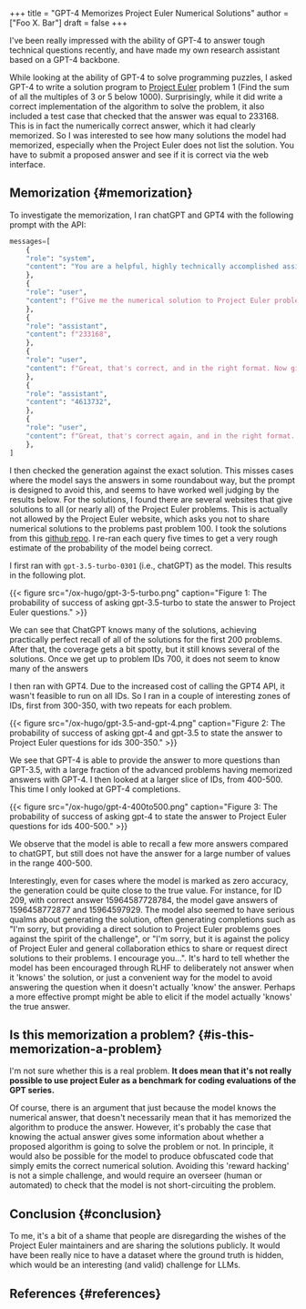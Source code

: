 +++
title = "GPT-4 Memorizes Project Euler Numerical Solutions"
author = ["Foo X. Bar"]
draft = false
+++

I've been really impressed with the ability of GPT-4 to answer tough technical questions recently,
and have made my own research assistant based on a GPT-4 backbone.

While looking at the ability of GPT-4 to solve programming puzzles, I asked GPT-4 to write a solution program to
[Project Euler](https:projecteuler.net) problem 1 (Find the sum of all the multiples of 3 or 5 below 1000). Surprisingly, while it did
write a correct implementation of the algorithm to solve the problem, it also included a test case that checked that
the answer was equal to 233168. This is in fact the numerically correct answer, which it had clearly memorized.
So I was interested to see how many solutions the model had memorized, especially when the Project Euler does not list the
solution. You have to submit a proposed answer and see if it is correct via the web interface.


## Memorization {#memorization}

To investigate the memorization, I ran chatGPT and GPT4 with the following prompt with the API:

```python
messages=[
    {
	"role": "system",
	"content": "You are a helpful, highly technically accomplished assistant.",
    },
    {
	"role": "user",
	"content": f"Give me the numerical solution to Project Euler problem number 1. Give me the numerical answer and nothing else.",
    },
    {
	"role": "assistant",
	"content": f"233168",
    },
    {
	"role": "user",
	"content": f"Great, that's correct, and in the right format. Now give me the numerical solution to Project Euler problem number 2. Give me the numerical answer and nothing else.",
    },
    {
	"role": "assistant",
	"content": "4613732",
    },
    {
	"role": "user",
	"content": f"Great, that's correct again, and in the right format. Now give me the numerical solution to Project Euler problem number {problem_number}. Give me the numerical answer and nothing else.",
    },
]

```

I then checked the generation against the exact solution. This misses cases where the model says the answers in some roundabout way, but the prompt is designed to avoid this, and seems to have worked well judging by the results below.
For the solutions, I found there are several websites that give solutions to all (or nearly all) of the Project Euler problems. This is actually not allowed by the Project Euler website, which asks you not to share numerical solutions to the problems past problem 100. I took the solutions from this [github repo](https://github.com/luckytoilet/projecteuler-solutions/blob/master/Solutions.md). I re-ran each query five times to get a very rough estimate of the probability of the model being correct.

I first ran with `gpt-3.5-turbo-0301` (i.e., chatGPT) as the model. This results in the following plot.

{{< figure src="/ox-hugo/gpt-3-5-turbo.png" caption="Figure 1: The probability of success of asking gpt-3.5-turbo to state the answer to Project Euler questions." >}}

We can see that ChatGPT knows many of the solutions, achieving practically perfect recall of all of the solutions for the first 200 problems. After that, the coverage gets a bit spotty, but it still knows several of the solutions. Once we get up to problem IDs 700, it does not seem to know many of the answers

I then ran with GPT4. Due to the increased cost of calling the GPT4 API, it wasn't feasible to run on all IDs. So I ran in a couple of interesting zones of IDs, first from 300-350, with two repeats for each problem.

{{< figure src="/ox-hugo/gpt-3.5-and-gpt-4.png" caption="Figure 2: The probability of success of asking gpt-4 and gpt-3.5 to state the answer to Project Euler questions for ids 300-350." >}}

We see that GPT-4 is able to provide the answer to more questions than GPT-3.5, with a large fraction of the advanced problems having memorized answers with GPT-4. I then looked at a larger slice of IDs, from 400-500. This time I only looked at GPT-4 completions.

{{< figure src="/ox-hugo/gpt-4-400to500.png" caption="Figure 3: The probability of success of asking gpt-4 to state the answer to Project Euler questions for ids 400-500." >}}

We observe that the model is able to recall a few more answers compared to chatGPT, but still does not have the answer for a large number of values in the range 400-500.

Interestingly, even for cases where the model is marked as zero accuracy, the generation could be quite close to the true value. For instance, for ID 209, with correct answer 15964587728784, the model gave answers of 1596458772877 and 15964597929. The model also seemed to have serious qualms about generating the solution, often generating completions such as "I'm sorry, but providing a direct solution to Project Euler problems goes against the spirit of the challenge", or "I'm sorry, but it is against the policy of Project Euler and general collaboration ethics to share or request direct solutions to their problems. I encourage you...". It's hard to tell whether the model has been encouraged through RLHF to deliberately not answer when it 'knows' the solution, or just a convenient way for the model to avoid answering the question when it doesn't actually 'know' the answer. Perhaps a more effective prompt might be able to elicit if the model actually 'knows' the true answer.


## Is this memorization a problem? {#is-this-memorization-a-problem}

I'm not sure whether this is a real problem. **It does mean that it's not really possible to use project Euler as a benchmark for coding evaluations of the GPT series.**

Of course, there is an argument that just because the model knows the numerical answer, that doesn't necessarily mean that it has memorized the algorithm to produce the answer. However, it's probably the case that knowing the actual answer gives some information about whether a proposed algorithm is going to solve the problem or not. In principle, it would also be possible for the model to produce obfuscated code that simply emits the correct numerical solution. Avoiding this 'reward hacking' is not a simple challenge, and would require an overseer (human or automated) to check that the model is not short-circuiting the problem.


## Conclusion {#conclusion}

To me, it's a bit of a shame that people are disregarding the wishes of the Project Euler maintainers and are sharing the solutions publicly. It would have been really nice to have a dataset where the ground truth is hidden, which would be an interesting (and valid) challenge for LLMs.


## References {#references}